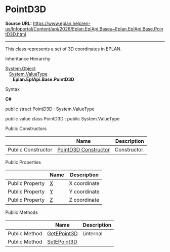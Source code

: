 # PointD3D

**Source URL:** https://www.eplan.help/en-us/Infoportal/Content/api/2026/Eplan.EplApi.Baseu~Eplan.EplApi.Base.PointD3D.html

---

This class represents a set of 3D coordinates in EPLAN.

Inheritance Hierarchy

[System.Object](#)  
   [System.ValueType](#)  
      **Eplan.EplApi.Base.PointD3D**

Syntax

**C#**



public struct PointD3D : System.ValueType

public value class PointD3D : public System.ValueType

Public Constructors

|  | Name | Description |
| --- | --- | --- |
| Public Constructor | [PointD3D Constructor](Eplan.EplApi.Baseu~Eplan.EplApi.Base.PointD3D~_ctor.html) | Constructor. |



Public Properties

|  | Name | Description |
| --- | --- | --- |
| Public Property | [X](Eplan.EplApi.Baseu~Eplan.EplApi.Base.PointD3D~X.html) | X coordinate |
| Public Property | [Y](Eplan.EplApi.Baseu~Eplan.EplApi.Base.PointD3D~Y.html) | Y coordinate |
| Public Property | [Z](Eplan.EplApi.Baseu~Eplan.EplApi.Base.PointD3D~Z.html) | Z coordinate |



Public Methods

|  | Name | Description |
| --- | --- | --- |
| Public Method | [GetEPoint3D](Eplan.EplApi.Baseu~Eplan.EplApi.Base.PointD3D~GetEPoint3D.html) | \internal |
| Public Method | [SetEPoint3D](Eplan.EplApi.Baseu~Eplan.EplApi.Base.PointD3D~SetEPoint3D.html) |  |


